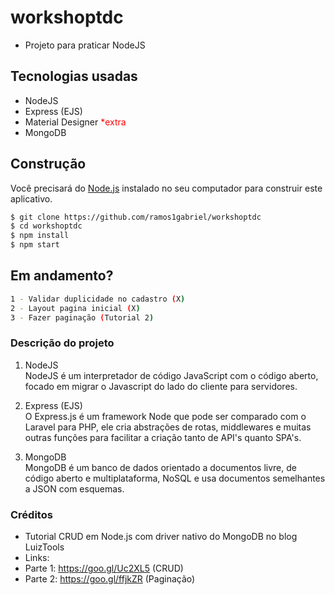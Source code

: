 # workshoptdc
* Projeto para praticar NodeJS

## Tecnologias usadas
* NodeJS
* Express (EJS)
* Material Designer <font color="red">*extra</font>
* MongoDB

## Construção

Você precisará do [Node.js](https://nodejs.org) instalado no seu computador para construir este aplicativo.

```bash
$ git clone https://github.com/ramos1gabriel/workshoptdc
$ cd workshoptdc
$ npm install
$ npm start
```

## Em andamento?

```bash
1 - Validar duplicidade no cadastro (X)
2 - Layout pagina inicial (X)
3 - Fazer paginação (Tutorial 2)
```

### Descrição do projeto



1. NodeJS<br>
NodeJS é um interpretador de código JavaScript com o código aberto, focado em migrar o Javascript do lado do cliente para servidores.

3. Express (EJS)<br>
O Express.js é um framework Node que pode ser comparado com o Laravel para PHP, ele cria abstrações de rotas, middlewares e muitas outras funções para facilitar a criação tanto de API's quanto SPA's.

2. MongoDB<br>
MongoDB é um banco de dados orientado a documentos livre, de código aberto e multiplataforma, NoSQL e usa documentos semelhantes a JSON com esquemas.



### Créditos
* Tutorial CRUD em Node.js com driver nativo do MongoDB no blog LuizTools
* Links: 
* Parte 1: https://goo.gl/Uc2XL5 (CRUD)
* Parte 2: https://goo.gl/ffjkZR (Paginação)